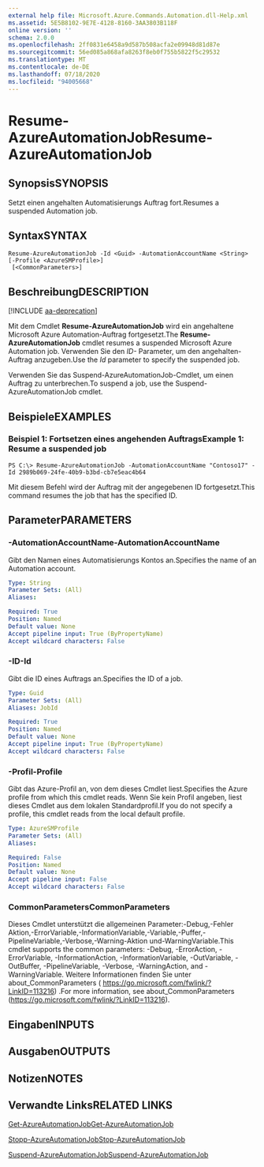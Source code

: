 ```yaml
---
external help file: Microsoft.Azure.Commands.Automation.dll-Help.xml
ms.assetid: 5E5B8102-9E7E-4128-8160-3AA3803B118F
online version: ''
schema: 2.0.0
ms.openlocfilehash: 2ff0831e6458a9d587b508acfa2e09948d81d87e
ms.sourcegitcommit: 56ed085a868afa8263f8eb0f755b5822f5c29532
ms.translationtype: MT
ms.contentlocale: de-DE
ms.lasthandoff: 07/18/2020
ms.locfileid: "94005668"
---
```

# <span data-ttu-id="05784-101">Resume-AzureAutomationJob</span><span class="sxs-lookup"><span data-stu-id="05784-101">Resume-AzureAutomationJob</span></span>

## <span data-ttu-id="05784-102">Synopsis</span><span class="sxs-lookup"><span data-stu-id="05784-102">SYNOPSIS</span></span>

<span data-ttu-id="05784-103">Setzt einen angehalten Automatisierungs Auftrag fort.</span><span class="sxs-lookup"><span data-stu-id="05784-103">Resumes a suspended Automation job.</span></span>

## <span data-ttu-id="05784-104">Syntax</span><span class="sxs-lookup"><span data-stu-id="05784-104">SYNTAX</span></span>

```
Resume-AzureAutomationJob -Id <Guid> -AutomationAccountName <String> [-Profile <AzureSMProfile>]
 [<CommonParameters>]
```

## <span data-ttu-id="05784-105">Beschreibung</span><span class="sxs-lookup"><span data-stu-id="05784-105">DESCRIPTION</span></span>

[!INCLUDE [aa-deprecation](../include/aa-deprecation.md)]

<span data-ttu-id="05784-106">Mit dem Cmdlet **Resume-AzureAutomationJob** wird ein angehaltene Microsoft Azure Automation-Auftrag fortgesetzt.</span><span class="sxs-lookup"><span data-stu-id="05784-106">The **Resume-AzureAutomationJob** cmdlet resumes a suspended Microsoft Azure Automation job.</span></span>
<span data-ttu-id="05784-107">Verwenden Sie den *ID-* Parameter, um den angehalten-Auftrag anzugeben.</span><span class="sxs-lookup"><span data-stu-id="05784-107">Use the *Id* parameter to specify the suspended job.</span></span>

<span data-ttu-id="05784-108">Verwenden Sie das Suspend-AzureAutomationJob-Cmdlet, um einen Auftrag zu unterbrechen.</span><span class="sxs-lookup"><span data-stu-id="05784-108">To suspend a job, use the Suspend-AzureAutomationJob cmdlet.</span></span>

## <span data-ttu-id="05784-109">Beispiele</span><span class="sxs-lookup"><span data-stu-id="05784-109">EXAMPLES</span></span>

### <span data-ttu-id="05784-110">Beispiel 1: Fortsetzen eines angehenden Auftrags</span><span class="sxs-lookup"><span data-stu-id="05784-110">Example 1: Resume a suspended job</span></span>
```
PS C:\> Resume-AzureAutomationJob -AutomationAccountName "Contoso17" -Id 2989b069-24fe-40b9-b3bd-cb7e5eac4b64
```

<span data-ttu-id="05784-111">Mit diesem Befehl wird der Auftrag mit der angegebenen ID fortgesetzt.</span><span class="sxs-lookup"><span data-stu-id="05784-111">This command resumes the job that has the specified ID.</span></span>

## <span data-ttu-id="05784-112">Parameter</span><span class="sxs-lookup"><span data-stu-id="05784-112">PARAMETERS</span></span>

### <span data-ttu-id="05784-113">-AutomationAccountName</span><span class="sxs-lookup"><span data-stu-id="05784-113">-AutomationAccountName</span></span>
<span data-ttu-id="05784-114">Gibt den Namen eines Automatisierungs Kontos an.</span><span class="sxs-lookup"><span data-stu-id="05784-114">Specifies the name of an Automation account.</span></span>

```yaml
Type: String
Parameter Sets: (All)
Aliases: 

Required: True
Position: Named
Default value: None
Accept pipeline input: True (ByPropertyName)
Accept wildcard characters: False
```

### <span data-ttu-id="05784-115">-ID</span><span class="sxs-lookup"><span data-stu-id="05784-115">-Id</span></span>
<span data-ttu-id="05784-116">Gibt die ID eines Auftrags an.</span><span class="sxs-lookup"><span data-stu-id="05784-116">Specifies the ID of a job.</span></span>

```yaml
Type: Guid
Parameter Sets: (All)
Aliases: JobId

Required: True
Position: Named
Default value: None
Accept pipeline input: True (ByPropertyName)
Accept wildcard characters: False
```

### <span data-ttu-id="05784-117">-Profil</span><span class="sxs-lookup"><span data-stu-id="05784-117">-Profile</span></span>
<span data-ttu-id="05784-118">Gibt das Azure-Profil an, von dem dieses Cmdlet liest.</span><span class="sxs-lookup"><span data-stu-id="05784-118">Specifies the Azure profile from which this cmdlet reads.</span></span>
<span data-ttu-id="05784-119">Wenn Sie kein Profil angeben, liest dieses Cmdlet aus dem lokalen Standardprofil.</span><span class="sxs-lookup"><span data-stu-id="05784-119">If you do not specify a profile, this cmdlet reads from the local default profile.</span></span>

```yaml
Type: AzureSMProfile
Parameter Sets: (All)
Aliases: 

Required: False
Position: Named
Default value: None
Accept pipeline input: False
Accept wildcard characters: False
```

### <span data-ttu-id="05784-120">CommonParameters</span><span class="sxs-lookup"><span data-stu-id="05784-120">CommonParameters</span></span>
<span data-ttu-id="05784-121">Dieses Cmdlet unterstützt die allgemeinen Parameter:-Debug,-Fehler Aktion,-ErrorVariable,-InformationVariable,-Variable,-Puffer,-PipelineVariable,-Verbose,-Warning-Aktion und-WarningVariable.</span><span class="sxs-lookup"><span data-stu-id="05784-121">This cmdlet supports the common parameters: -Debug, -ErrorAction, -ErrorVariable, -InformationAction, -InformationVariable, -OutVariable, -OutBuffer, -PipelineVariable, -Verbose, -WarningAction, and -WarningVariable.</span></span> <span data-ttu-id="05784-122">Weitere Informationen finden Sie unter about_CommonParameters ( https://go.microsoft.com/fwlink/?LinkID=113216) .</span><span class="sxs-lookup"><span data-stu-id="05784-122">For more information, see about_CommonParameters (https://go.microsoft.com/fwlink/?LinkID=113216).</span></span>

## <span data-ttu-id="05784-123">Eingaben</span><span class="sxs-lookup"><span data-stu-id="05784-123">INPUTS</span></span>

## <span data-ttu-id="05784-124">Ausgaben</span><span class="sxs-lookup"><span data-stu-id="05784-124">OUTPUTS</span></span>

## <span data-ttu-id="05784-125">Notizen</span><span class="sxs-lookup"><span data-stu-id="05784-125">NOTES</span></span>

## <span data-ttu-id="05784-126">Verwandte Links</span><span class="sxs-lookup"><span data-stu-id="05784-126">RELATED LINKS</span></span>

[<span data-ttu-id="05784-127">Get-AzureAutomationJob</span><span class="sxs-lookup"><span data-stu-id="05784-127">Get-AzureAutomationJob</span></span>](./Get-AzureAutomationJob.md)

[<span data-ttu-id="05784-128">Stopp-AzureAutomationJob</span><span class="sxs-lookup"><span data-stu-id="05784-128">Stop-AzureAutomationJob</span></span>](./Stop-AzureAutomationJob.md)

[<span data-ttu-id="05784-129">Suspend-AzureAutomationJob</span><span class="sxs-lookup"><span data-stu-id="05784-129">Suspend-AzureAutomationJob</span></span>](./Suspend-AzureAutomationJob.md)



